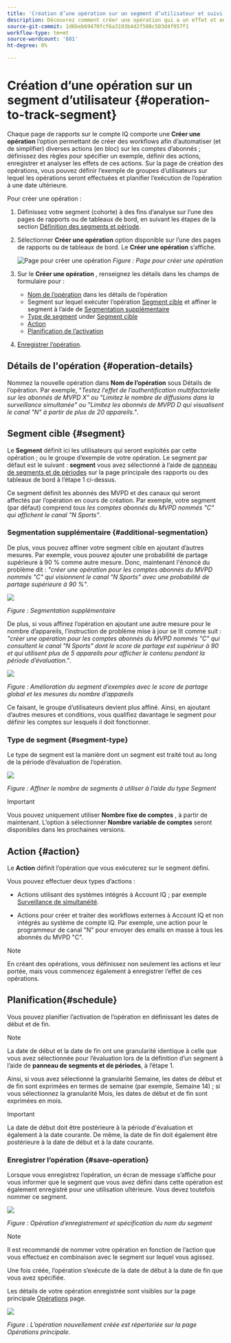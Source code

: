 ```yaml
---
title: 'Création d’une opération sur un segment d’utilisateur et suivi de l’effet '
description: Découvrez comment créer une opération qui a un effet et en effectue le suivi sur un segment défini d’utilisateurs.
source-git-commit: 1d6beb69470fcf6a3193b4d2f508c503d4f957f1
workflow-type: tm+mt
source-wordcount: '881'
ht-degree: 0%

---
```



# Création d’une opération sur un segment d’utilisateur {#operation-to-track-segment}

Chaque page de rapports sur le compte IQ comporte une **Créer une opération** l’option permettant de créer des workflows afin d’automatiser (et de simplifier) diverses actions (en bloc) sur les comptes d’abonnés ; définissez des règles pour spécifier un exemple, définir des actions, enregistrer et analyser les effets de ces actions. Sur la page de création des opérations, vous pouvez définir l’exemple de groupes d’utilisateurs sur lequel les opérations seront effectuées et planifier l’exécution de l’opération à une date ultérieure.

Pour créer une opération :

1. Définissez votre segment (cohorte) à des fins d’analyse sur l’une des pages de rapports ou de tableaux de bord, en suivant les étapes de la section [Définition des segments et période](/help/AccountIQ/howto-select-segment-timeframe.md).

1. Sélectionner **Créer une opération** option disponible sur l’une des pages de rapports ou de tableaux de bord. Le **Créer une opération** s’affiche.

   ![Page pour créer une opération](assets/create-new-operations.png)
   *Figure : Page pour créer une opération*

1. Sur le **Créer une opération** , renseignez les détails dans les champs de formulaire pour :

   * [Nom de l’opération](#operation-details) dans les détails de l’opération
   * Segment sur lequel exécuter l’opération [Segment cible](#segment) et affiner le segment à l’aide de [Segmentation supplémentaire](#additional-segmentation)
   * [Type de segment](#segment-type) under [Segment cible](#segment)
   * [Action](#action)
   * [Planification de l’activation](#schedule)

1. [Enregistrer l’opération](#save-operation).

## Détails de l&#39;opération {#operation-details}

Nommez la nouvelle opération dans **Nom de l’opération** sous Détails de l’opération. Par exemple, &quot;*Testez l’effet de l’authentification multifactorielle sur les abonnés de MVPD X&quot; ou &quot;Limitez le nombre de diffusions dans la surveillance simultanée&quot; ou &quot;Limitez les abonnés de MVPD D qui visualisent le canal &quot;N&quot; à partir de plus de 20 appareils.*&quot;.


## Segment cible {#segment}

Le **Segment** définit ici les utilisateurs qui seront exploités par cette opération ; ou le groupe d’exemple de votre opération. Le segment par défaut est le suivant : **segment** vous avez sélectionné à l’aide de [panneau de segments et de périodes](/help/AccountIQ/howto-select-segment-timeframe.md) sur la page principale des rapports ou des tableaux de bord à l’étape 1 ci-dessus.

<!--* The first segment entry in the **Segment** section, by default, shows the **segment** you selected in the step 1.

* The **segment evaluation period** is the time period of analysis you selected in step 1 from **Granularity and Timeframe** option.
![](assets/operations-segment-selection.png)
*Figure: Segment and timeframe selection on the main page*-->

Ce segment définit les abonnés des MVPD et des canaux qui seront affectés par l’opération en cours de création. Par exemple, votre segment (par défaut) comprend *tous les comptes abonnés du MVPD nommés &quot;C&quot; qui affichent le canal &quot;N Sports&quot;*.

### Segmentation supplémentaire {#additional-segmentation}

De plus, vous pouvez affiner votre segment cible en ajoutant d’autres mesures. Par exemple, vous pouvez ajouter une probabilité de partage supérieure à 90 % comme autre mesure. Donc, maintenant l&#39;énoncé du problème dit : *&quot;créer une opération pour les comptes abonnés du MVPD nommés &quot;C&quot; qui visionnent le canal &quot;N Sports&quot; avec une probabilité de partage supérieure à 90 %&quot;*.

![](assets/additional-segment.gif)

*Figure : Segmentation supplémentaire*

De plus, si vous affinez l’opération en ajoutant une autre mesure pour le nombre d’appareils, l’instruction de problème mise à jour se lit comme suit : *&quot;créer une opération pour les comptes abonnés du MVPD nommés &quot;C&quot; qui consultent le canal &quot;N Sports&quot; dont le score de partage est supérieur à 90 et qui utilisent plus de 5 appareils pour afficher le contenu pendant la période d’évaluation.&quot;*.

![](assets/refined-segment.png)

*Figure : Amélioration du segment d’exemples avec le score de partage global et les mesures du nombre d’appareils*

Ce faisant, le groupe d’utilisateurs devient plus affiné. Ainsi, en ajoutant d’autres mesures et conditions, vous qualifiez davantage le segment pour définir les comptes sur lesquels il doit fonctionner.

### Type de segment {#segment-type}

Le type de segment est la manière dont un segment est traité tout au long de la période d’évaluation de l’opération.

![](assets/segment-type.png)

*Figure : Affiner le nombre de segments à utiliser à l’aide du type Segment*

<!--The segment type option allows you to further refine your segment based on the evaluation period (or time).

**Fixed number of accounts** 

When you select **Fixed number of accounts** segment type, then you need to specify an evaluation period as well.

By doing so, you are fixing the sample size for evaluation in terms of numbers. You are making Account IQ identify a specific set of users (that meet the criteria of defined evaluation period and segment metrics) to operate on. The analysis and graphs will be generated for this specific set of users only (identified initially) throughout the operation.

**Variable number of accounts**

When you select **Variable number of accounts** segment type, you do not limit the number of accounts in segment. The accounts which fall under the defined segment metrics are the part of the segment, and the number of accounts will change continuously during the course of operation.-->

>[!IMPORTANT]
>
>Vous pouvez uniquement utiliser **Nombre fixe de comptes** , à partir de maintenant. L’option à sélectionner **Nombre variable de comptes** seront disponibles dans les prochaines versions.

<!--

you tell Account IQ in the beginning of the operation which number of accounts to operate on.

Account IQ system only has a segment definition, and during the operation it looks into all the accounts that fit that segments.

the number of accounts in segment is not limited, the accounts that fall under defined segment metrics will be part of the segment, and the no of accounts will change continuously, as there are no specific limitations - like an evaluation period in the past.When the segment is defined (which in this example is, subscriber accounts of MVPD 'C' who are viewing the channel 'N Sports' that have a sharing score above 80 and are using 10 different IPs) and we also identified a time period to evaluate a segment. This identifies X number of accounts as sample (for example 5000). How many devices they are using?
It identifies x-number of accounts (5000)...a very specific set of users that meet this criteria.
for every period that we schedule (within that operation) during that operation) we will look at those 5K users that are originally identified and we will present graph about them. How are the sharing scores coming up?u We identified a period. Are their sharing scores going up? Are there fewer of them who are meeting this definition?
Fixed versus variable is the way the treated in fixed or variable way.

1. we identified a fixed set of accounts.
2. we evaluate those specific accounts on criteria throughout the operation.

General idea independent of graph is that we will evaluate a set of accounts identified initially, for no of periods during operation and generate graphs against that.
Those are the 5000 users for which I will create graphs for for every period of the operation.

**Variable number of accounts**
We do not identify any initial set of accounts, we just have a segment definition.
Each period during the operation, we go and look into all the accounts that fit that segments.
If it is not a fixed segment, I won't initially evaluate it. I won't have an initial set of 5000. Instead at every period during the evaluation I will evaluate the segment then, and then I will produce graph about the next 3000 users.
the......will vary from period to period.

if not fixed segment, then I won't initially evaluate or have initial set of 5000, instead at every period during an operation and the.-->

## Action {#action}

Le **Action** définit l’opération que vous exécuterez sur le segment défini.

Vous pouvez effectuer deux types d’actions :

* Actions utilisant des systèmes intégrés à Account IQ ; par exemple [Surveillance de simultanéité](https://tve.helpdocsonline.com/concurrency-monitoring-introduction)<!--, or Adobe Target-->.

* Actions pour créer et traiter des workflows externes à Account IQ et non intégrés au système de compte IQ. Par exemple, une action pour le programmeur de canal &quot;N&quot; pour envoyer des emails en masse à tous les abonnés du MVPD &quot;C&quot;.

>[!NOTE]
>
>En créant des opérations, vous définissez non seulement les actions et leur portée, mais vous commencez également à enregistrer l’effet de ces opérations.

## Planification{#schedule}

Vous pouvez planifier l’activation de l’opération en définissant les dates de début et de fin.

>[!NOTE]
>
>La date de début et la date de fin ont une granularité identique à celle que vous avez sélectionnée pour l’évaluation lors de la définition d’un segment à l’aide de **panneau de segments et de périodes**, à l’étape 1.
>
>
>Ainsi, si vous avez sélectionné la granularité Semaine, les dates de début et de fin sont exprimées en termes de semaine (par exemple, Semaine 14) ; si vous sélectionnez la granularité Mois, les dates de début et de fin sont exprimées en mois.


>[!IMPORTANT]
>
>La date de début doit être postérieure à la période d&#39;évaluation et également à la date courante. De même, la date de fin doit également être postérieure à la date de début et à la date courante.

### Enregistrer l’opération {#save-operation}

Lorsque vous enregistrez l’opération, un écran de message s’affiche pour vous informer que le segment que vous avez défini dans cette opération est également enregistré pour une utilisation ultérieure. Vous devez toutefois nommer ce segment.

![](assets/save-operation.png)

*Figure : Opération d’enregistrement et spécification du nom du segment*

>[!NOTE]
>
>Il est recommandé de nommer votre opération en fonction de l’action que vous effectuez en combinaison avec le segment sur lequel vous agissez.

<!--In future you can select this saved segment when defining a segment for your analysis on the main reports page. Moreover, the saved segment is also listed when you create an operation the next time.

![](assets/saved-segment-operations-page.png)

*Figure: Saved segments in segment selector on Create new operations page* 

>[!IMPORTANT]
>
>When creating an operation, if you select a segment that was previously created then you cannot add new metrics to it and refine it.
>
>Adding new metrics creates a new segment, but you cannot modify an existing segment.-->

Une fois créée, l’opération s’exécute de la date de début à la date de fin que vous avez spécifiée.

Les détails de votre opération enregistrée sont visibles sur la page principale [Opérations](/help/AccountIQ/operations.md) page.

![](assets/new-operation-created.png)

*Figure : L’opération nouvellement créée est répertoriée sur la page Opérations principale.*
